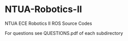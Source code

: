 # NTUA-Robotics-II
NTUA ECE Robotics II ROS Source Codes

For questions see QUESTIONS.pdf of each subdirectory
